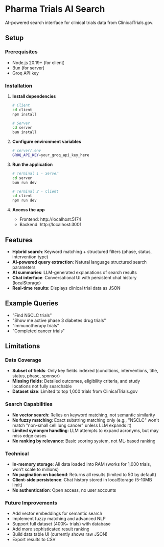 # Pharma Trials AI Search

AI-powered search interface for clinical trials data from ClinicalTrials.gov.

## Setup

### Prerequisites

- Node.js 20.19+ (for client)
- Bun (for server)
- Groq API key

### Installation

1. **Install dependencies**

   ```bash
   # Client
   cd client
   npm install

   # Server
   cd server
   bun install
   ```

2. **Configure environment variables**

   ```bash
   # server/.env
   GROQ_API_KEY=your_groq_api_key_here
   ```

3. **Run the application**

   ```bash
   # Terminal 1 - Server
   cd server
   bun run dev

   # Terminal 2 - Client
   cd client
   npm run dev
   ```

4. **Access the app**
   - Frontend: http://localhost:5174
   - Backend: http://localhost:3001

## Features

- **Hybrid search**: Keyword matching + structured filters (phase, status, intervention type)
- **AI-powered query extraction**: Natural language structured search parameters
- **AI summaries**: LLM-generated explanations of search results
- **Chat interface**: Conversational UI with persistent chat history (localStorage)
- **Real-time results**: Displays clinical trial data as JSON

## Example Queries

- "Find NSCLC trials"
- "Show me active phase 3 diabetes drug trials"
- "Immunotherapy trials"
- "Completed cancer trials"

## Limitations

### Data Coverage

- **Subset of fields**: Only key fields indexed (conditions, interventions, title, status, phase, sponsor)
- **Missing fields**: Detailed outcomes, eligibility criteria, and study locations not fully searchable
- **Dataset size**: Limited to top 1,000 trials from ClinicalTrials.gov

### Search Capabilities

- **No vector search**: Relies on keyword matching, not semantic similarity
- **No fuzzy matching**: Exact substring matching only (e.g., "NSCLC" won't match "non-small cell lung cancer" unless LLM expands it)
- **Limited synonym handling**: LLM attempts to expand acronyms, but may miss edge cases
- **No ranking by relevance**: Basic scoring system, not ML-based ranking

### Technical

- **In-memory storage**: All data loaded into RAM (works for 1,000 trials, won't scale to millions)
- **No pagination on backend**: Returns all results (limited to 50 by default)
- **Client-side persistence**: Chat history stored in localStorage (5-10MB limit)
- **No authentication**: Open access, no user accounts

### Future Improvements

- Add vector embeddings for semantic search
- Implement fuzzy matching and advanced NLP
- Support full dataset (400K+ trials) with database
- Add more sophisticated result ranking
- Build data table UI (currently shows raw JSON)
- Export results to CSV
